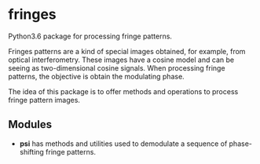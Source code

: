 # fringes
Python3.6 package for processing fringe patterns.

Fringes patterns are a kind of special images obtained, for example, from optical interferometry. These images have
a cosine model and can be seeing as two-dimensional cosine signals. When processing fringe patterns, the objective is 
obtain the modulating phase.

The idea of this package is to offer methods and operations to process fringe pattern images.

## Modules

- **psi** has methods and utilities used to demodulate a sequence of phase-shifting fringe patterns. 

